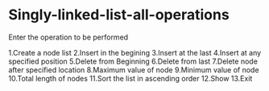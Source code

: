 # Singly-linked-list-all-operations

Enter the operation to be performed

1.Create a node list
2.Insert in the begining
3.Insert at the last
4.Insert at any specified position
5.Delete from Beginning
6.Delete from last
7.Delete node after specified location
8.Maximum value of node
9.Minimum value of node
10.Total length of nodes
11.Sort the list in ascending order
12.Show
13.Exit
